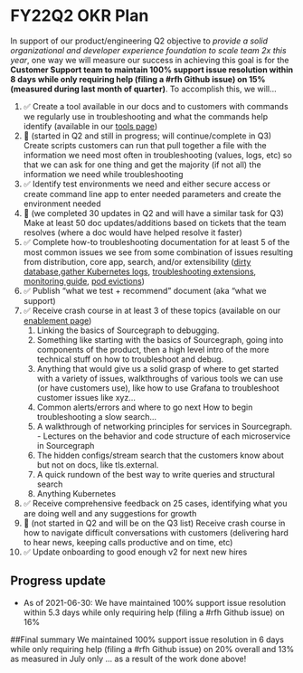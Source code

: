 # FY22Q2 OKR Plan

In support of our product/engineering Q2 objective to *provide a solid organizational and developer experience foundation to scale team 2x this year*, one way we will measure our success in achieving this goal is for the **Customer Support team to maintain 100% support issue resolution within 8 days while only requiring help (filing a #rfh Github issue) on 15% (measured during last month of quarter)**. To accomplish this, we will…

1. ✅ Create a tool available in our docs and to customers with commands we regularly use in troubleshooting and what the commands help identify (available in our [tools page](https://about.sourcegraph.com/handbook/support/support-tools#troubleshooting))
2. 🚫 (started in Q2 and still in progress; will continue/complete in Q3) Create scripts customers can run that pull together a file with the information we need most often in troubleshooting (values, logs, etc) so that we can ask for one thing and get the majority (if not all) the information we need while troubleshooting
3. ✅ Identify test environments we need and either secure access or create command line app to enter needed parameters and create the environment needed
4. 🚫 (we completed 30 updates in Q2 and will have a similar task for Q3) Make at least 50 doc updates/additions based on tickets that the team resolves (where a doc would have helped resolve it faster)
5. ✅ Complete how-to troubleshooting documentation for at least 5 of the most common issues we see from some combination of issues resulting from distribution, core app, search, and/or extensibility ([dirty database](https://docs.sourcegraph.com/admin/how-to/dirty_database),[gather Kubernetes logs](https://github.com/sourcegraph/sourcegraph/pull/21901), [troubleshooting extensions](https://github.com/sourcegraph/sourcegraph/pull/21720), [monitoring guide](https://github.com/sourcegraph/sourcegraph/pull/20999), [pod evictions](https://github.com/sourcegraph/sourcegraph/pull/21374))
6. ✅ Publish “what we test + recommend” document (aka “what we support)
7. ✅ Receive crash course in at least 3 of these topics (available on our [enablement page](https://about.sourcegraph.com/handbook/support/support-enablement))
	1. Linking the basics of Sourcegraph to debugging.
	2. Something like starting with the basics of Sourcegraph, going into components of the product, then a high level intro of the more technical stuff on how to troubleshoot and debug.
	3. Anything that would give us a solid grasp of where to get started with a variety of issues, walkthroughs of various tools we can use (or have customers use), like how to use Grafana to troubleshoot customer issues like xyz…
	4. Common alerts/errors and where to go next
	How to begin troubleshooting a slow search…
	5. A walkthrough of networking principles for services in Sourcegraph. - Lectures on the behavior and code structure of each microservice in Sourcegraph
	6. The hidden configs/stream search that the customers know about but not on docs, like tls.external.
	7. A quick rundown of the best way to write queries and structural search
	8. Anything Kubernetes
14. ✅ Receive comprehensive feedback on 25 cases, identifying what you are doing well and any suggestions for growth
15. 🚫 (not started in Q2 and will be on the Q3 list) Receive crash course in how to navigate difficult conversations with customers (delivering hard to hear news, keeping calls productive and on time, etc)
16. ✅ Update onboarding to good enough v2 for next new hires

## Progress update
* As of 2021-06-30: We have maintained 100% support issue resolution within 5.3 days while only requiring help (filing a #rfh Github issue) on 16%

##Final summary
We maintained 100% support issue resolution in 6 days while only requiring help (filing a #rfh Github issue) on 20% overall and 13% as measured in July only ... as a result of the work done above!
